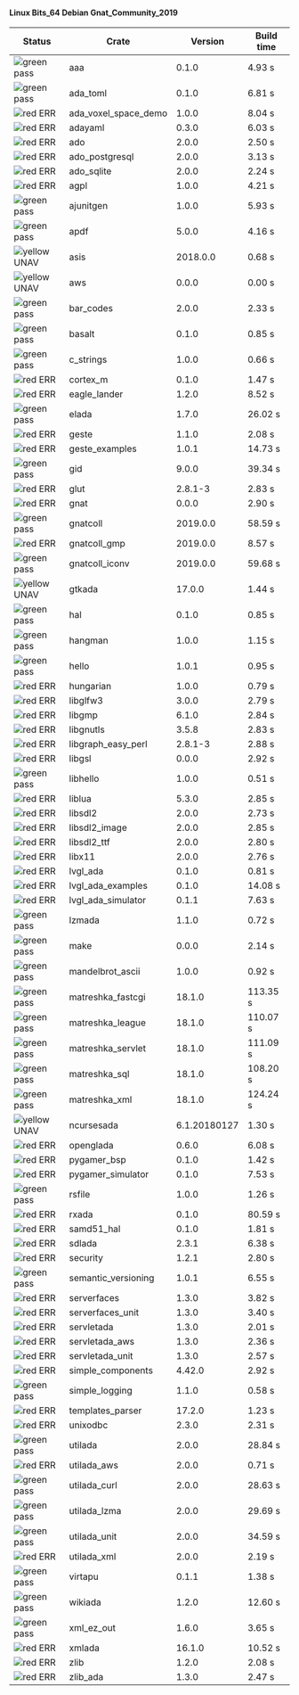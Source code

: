#### Linux Bits_64 Debian Gnat_Community_2019

| Status | Crate | Version | Build time |
| --- | --- | --- | --- |
|![green](https://placehold.it/8/00aa00/000000?text=+) pass | aaa | 0.1.0 |  4.93 s |
|![green](https://placehold.it/8/00aa00/000000?text=+) pass | ada_toml | 0.1.0 |  6.81 s |
|![red](https://placehold.it/8/ff0000/000000?text=+) ERR  | ada_voxel_space_demo | 1.0.0 |  8.04 s |
|![red](https://placehold.it/8/ff0000/000000?text=+) ERR  | adayaml | 0.3.0 |  6.03 s |
|![red](https://placehold.it/8/ff0000/000000?text=+) ERR  | ado | 2.0.0 |  2.50 s |
|![red](https://placehold.it/8/ff0000/000000?text=+) ERR  | ado_postgresql | 2.0.0 |  3.13 s |
|![red](https://placehold.it/8/ff0000/000000?text=+) ERR  | ado_sqlite | 2.0.0 |  2.24 s |
|![red](https://placehold.it/8/ff0000/000000?text=+) ERR  | agpl | 1.0.0 |  4.21 s |
|![green](https://placehold.it/8/00aa00/000000?text=+) pass | ajunitgen | 1.0.0 |  5.93 s |
|![green](https://placehold.it/8/00aa00/000000?text=+) pass | apdf | 5.0.0 |  4.16 s |
|![yellow](https://placehold.it/8/ffbb00/000000?text=+) UNAV | asis | 2018.0.0 |  0.68 s |
|![yellow](https://placehold.it/8/ffbb00/000000?text=+) UNAV | aws | 0.0.0 |  0.00 s |
|![green](https://placehold.it/8/00aa00/000000?text=+) pass | bar_codes | 2.0.0 |  2.33 s |
|![green](https://placehold.it/8/00aa00/000000?text=+) pass | basalt | 0.1.0 |  0.85 s |
|![green](https://placehold.it/8/00aa00/000000?text=+) pass | c_strings | 1.0.0 |  0.66 s |
|![red](https://placehold.it/8/ff0000/000000?text=+) ERR  | cortex_m | 0.1.0 |  1.47 s |
|![red](https://placehold.it/8/ff0000/000000?text=+) ERR  | eagle_lander | 1.2.0 |  8.52 s |
|![green](https://placehold.it/8/00aa00/000000?text=+) pass | elada | 1.7.0 |  26.02 s |
|![red](https://placehold.it/8/ff0000/000000?text=+) ERR  | geste | 1.1.0 |  2.08 s |
|![red](https://placehold.it/8/ff0000/000000?text=+) ERR  | geste_examples | 1.0.1 |  14.73 s |
|![green](https://placehold.it/8/00aa00/000000?text=+) pass | gid | 9.0.0 |  39.34 s |
|![red](https://placehold.it/8/ff0000/000000?text=+) ERR  | glut | 2.8.1-3 |  2.83 s |
|![red](https://placehold.it/8/ff0000/000000?text=+) ERR  | gnat | 0.0.0 |  2.90 s |
|![green](https://placehold.it/8/00aa00/000000?text=+) pass | gnatcoll | 2019.0.0 |  58.59 s |
|![red](https://placehold.it/8/ff0000/000000?text=+) ERR  | gnatcoll_gmp | 2019.0.0 |  8.57 s |
|![green](https://placehold.it/8/00aa00/000000?text=+) pass | gnatcoll_iconv | 2019.0.0 |  59.68 s |
|![yellow](https://placehold.it/8/ffbb00/000000?text=+) UNAV | gtkada | 17.0.0 |  1.44 s |
|![green](https://placehold.it/8/00aa00/000000?text=+) pass | hal | 0.1.0 |  0.85 s |
|![green](https://placehold.it/8/00aa00/000000?text=+) pass | hangman | 1.0.0 |  1.15 s |
|![green](https://placehold.it/8/00aa00/000000?text=+) pass | hello | 1.0.1 |  0.95 s |
|![red](https://placehold.it/8/ff0000/000000?text=+) ERR  | hungarian | 1.0.0 |  0.79 s |
|![red](https://placehold.it/8/ff0000/000000?text=+) ERR  | libglfw3 | 3.0.0 |  2.79 s |
|![red](https://placehold.it/8/ff0000/000000?text=+) ERR  | libgmp | 6.1.0 |  2.84 s |
|![red](https://placehold.it/8/ff0000/000000?text=+) ERR  | libgnutls | 3.5.8 |  2.83 s |
|![red](https://placehold.it/8/ff0000/000000?text=+) ERR  | libgraph_easy_perl | 2.8.1-3 |  2.88 s |
|![red](https://placehold.it/8/ff0000/000000?text=+) ERR  | libgsl | 0.0.0 |  2.92 s |
|![green](https://placehold.it/8/00aa00/000000?text=+) pass | libhello | 1.0.0 |  0.51 s |
|![red](https://placehold.it/8/ff0000/000000?text=+) ERR  | liblua | 5.3.0 |  2.85 s |
|![red](https://placehold.it/8/ff0000/000000?text=+) ERR  | libsdl2 | 2.0.0 |  2.73 s |
|![red](https://placehold.it/8/ff0000/000000?text=+) ERR  | libsdl2_image | 2.0.0 |  2.85 s |
|![red](https://placehold.it/8/ff0000/000000?text=+) ERR  | libsdl2_ttf | 2.0.0 |  2.80 s |
|![red](https://placehold.it/8/ff0000/000000?text=+) ERR  | libx11 | 2.0.0 |  2.76 s |
|![red](https://placehold.it/8/ff0000/000000?text=+) ERR  | lvgl_ada | 0.1.0 |  0.81 s |
|![red](https://placehold.it/8/ff0000/000000?text=+) ERR  | lvgl_ada_examples | 0.1.0 |  14.08 s |
|![red](https://placehold.it/8/ff0000/000000?text=+) ERR  | lvgl_ada_simulator | 0.1.1 |  7.63 s |
|![green](https://placehold.it/8/00aa00/000000?text=+) pass | lzmada | 1.1.0 |  0.72 s |
|![green](https://placehold.it/8/00aa00/000000?text=+) pass | make | 0.0.0 |  2.14 s |
|![green](https://placehold.it/8/00aa00/000000?text=+) pass | mandelbrot_ascii | 1.0.0 |  0.92 s |
|![green](https://placehold.it/8/00aa00/000000?text=+) pass | matreshka_fastcgi | 18.1.0 |  113.35 s |
|![green](https://placehold.it/8/00aa00/000000?text=+) pass | matreshka_league | 18.1.0 |  110.07 s |
|![green](https://placehold.it/8/00aa00/000000?text=+) pass | matreshka_servlet | 18.1.0 |  111.09 s |
|![green](https://placehold.it/8/00aa00/000000?text=+) pass | matreshka_sql | 18.1.0 |  108.20 s |
|![green](https://placehold.it/8/00aa00/000000?text=+) pass | matreshka_xml | 18.1.0 |  124.24 s |
|![yellow](https://placehold.it/8/ffbb00/000000?text=+) UNAV | ncursesada | 6.1.20180127 |  1.30 s |
|![red](https://placehold.it/8/ff0000/000000?text=+) ERR  | openglada | 0.6.0 |  6.08 s |
|![red](https://placehold.it/8/ff0000/000000?text=+) ERR  | pygamer_bsp | 0.1.0 |  1.42 s |
|![red](https://placehold.it/8/ff0000/000000?text=+) ERR  | pygamer_simulator | 0.1.0 |  7.53 s |
|![green](https://placehold.it/8/00aa00/000000?text=+) pass | rsfile | 1.0.0 |  1.26 s |
|![red](https://placehold.it/8/ff0000/000000?text=+) ERR  | rxada | 0.1.0 |  80.59 s |
|![red](https://placehold.it/8/ff0000/000000?text=+) ERR  | samd51_hal | 0.1.0 |  1.81 s |
|![red](https://placehold.it/8/ff0000/000000?text=+) ERR  | sdlada | 2.3.1 |  6.38 s |
|![red](https://placehold.it/8/ff0000/000000?text=+) ERR  | security | 1.2.1 |  2.80 s |
|![green](https://placehold.it/8/00aa00/000000?text=+) pass | semantic_versioning | 1.0.1 |  6.55 s |
|![red](https://placehold.it/8/ff0000/000000?text=+) ERR  | serverfaces | 1.3.0 |  3.82 s |
|![red](https://placehold.it/8/ff0000/000000?text=+) ERR  | serverfaces_unit | 1.3.0 |  3.40 s |
|![red](https://placehold.it/8/ff0000/000000?text=+) ERR  | servletada | 1.3.0 |  2.01 s |
|![red](https://placehold.it/8/ff0000/000000?text=+) ERR  | servletada_aws | 1.3.0 |  2.36 s |
|![red](https://placehold.it/8/ff0000/000000?text=+) ERR  | servletada_unit | 1.3.0 |  2.57 s |
|![red](https://placehold.it/8/ff0000/000000?text=+) ERR  | simple_components | 4.42.0 |  2.92 s |
|![green](https://placehold.it/8/00aa00/000000?text=+) pass | simple_logging | 1.1.0 |  0.58 s |
|![red](https://placehold.it/8/ff0000/000000?text=+) ERR  | templates_parser | 17.2.0 |  1.23 s |
|![red](https://placehold.it/8/ff0000/000000?text=+) ERR  | unixodbc | 2.3.0 |  2.31 s |
|![green](https://placehold.it/8/00aa00/000000?text=+) pass | utilada | 2.0.0 |  28.84 s |
|![red](https://placehold.it/8/ff0000/000000?text=+) ERR  | utilada_aws | 2.0.0 |  0.71 s |
|![green](https://placehold.it/8/00aa00/000000?text=+) pass | utilada_curl | 2.0.0 |  28.63 s |
|![green](https://placehold.it/8/00aa00/000000?text=+) pass | utilada_lzma | 2.0.0 |  29.69 s |
|![green](https://placehold.it/8/00aa00/000000?text=+) pass | utilada_unit | 2.0.0 |  34.59 s |
|![red](https://placehold.it/8/ff0000/000000?text=+) ERR  | utilada_xml | 2.0.0 |  2.19 s |
|![green](https://placehold.it/8/00aa00/000000?text=+) pass | virtapu | 0.1.1 |  1.38 s |
|![green](https://placehold.it/8/00aa00/000000?text=+) pass | wikiada | 1.2.0 |  12.60 s |
|![green](https://placehold.it/8/00aa00/000000?text=+) pass | xml_ez_out | 1.6.0 |  3.65 s |
|![red](https://placehold.it/8/ff0000/000000?text=+) ERR  | xmlada | 16.1.0 |  10.52 s |
|![red](https://placehold.it/8/ff0000/000000?text=+) ERR  | zlib | 1.2.0 |  2.08 s |
|![red](https://placehold.it/8/ff0000/000000?text=+) ERR  | zlib_ada | 1.3.0 |  2.47 s |
